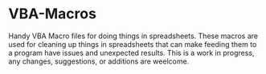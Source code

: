 # VBA-Macros
Handy VBA Macro files for doing things in spreadsheets.
These macros are used for cleaning up things in spreadsheets that can make feeding them to a program have issues and unexpected results.
This is a work in progress, any changes, suggestions, or additions are weelcome.
